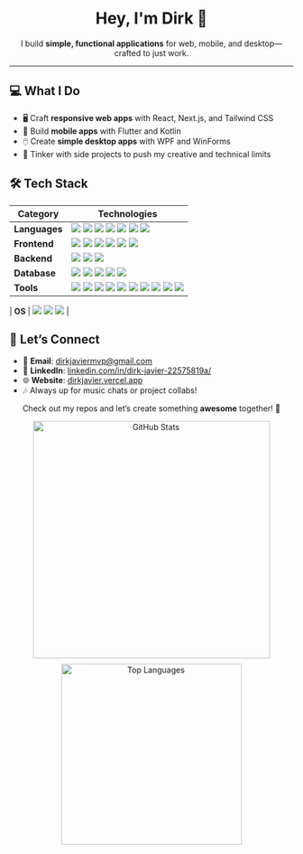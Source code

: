 <p align="center">
  <h1 align="center">Hey, I'm Dirk 👋</h1>
  <p align="center">
    I build <strong>simple, functional applications</strong> for web, mobile, and desktop—crafted to just work.
  </p>
</p>

---

## 💻 What I Do
- 🖥️ Craft <strong>responsive web apps</strong> with React, Next.js, and Tailwind CSS
- 📱 Build <strong>mobile apps</strong> with Flutter and Kotlin
- 🖱️ Create <strong>simple desktop apps</strong> with WPF and WinForms
- 🚀 Tinker with side projects to push my creative and technical limits

## 🛠️ Tech Stack

| **Category**       | **Technologies**                                                                 |
|--------------------|---------------------------------------------------------------------------------|
| **Languages**      | <img src="https://img.shields.io/badge/Python-3776AB?style=flat&logo=python&logoColor=white"> <img src="https://img.shields.io/badge/JavaScript-F7DF1E?style=flat&logo=javascript&logoColor=black"> <img src="https://img.shields.io/badge/Dart-0175C2?style=flat&logo=dart&logoColor=white"> <img src="https://img.shields.io/badge/C%23-239120?style=flat&logo=c-sharp&logoColor=white"> <img src="https://img.shields.io/badge/C++-00599C?style=flat&logo=c%2B%2B&logoColor=white"> <img src="https://img.shields.io/badge/Kotlin-0095D5?style=flat&logo=kotlin&logoColor=white"> <img src="https://img.shields.io/badge/Java-ED8B00?style=flat&logo=java&logoColor=white"> |
| **Frontend**       | <img src="https://img.shields.io/badge/React-61DAFB?style=flat&logo=react&logoColor=black"> <img src="https://img.shields.io/badge/Bootstrap-563D7C?style=flat&logo=bootstrap&logoColor=white"> <img src="https://img.shields.io/badge/Tailwind_CSS-38B2AC?style=flat&logo=tailwind-css&logoColor=white"> <img src="https://img.shields.io/badge/HTML5-E34F26?style=flat&logo=html5&logoColor=white"> <img src="https://img.shields.io/badge/CSS3-1572B6?style=flat&logo=css3&logoColor=white"> <img src="https://img.shields.io/badge/WPF-0078D6?style=flat&logo=dotnet&logoColor=white"> |
| **Backend**        | <img src="https://img.shields.io/badge/Flask-000000?style=flat&logo=flask&logoColor=white"> <img src="https://img.shields.io/badge/Node.js-339933?style=flat&logo=node.js&logoColor=white"> <img src="https://img.shields.io/badge/Express-000000?style=flat&logo=express&logoColor=white"> |
| **Database**       | <img src="https://img.shields.io/badge/MySQL-4479A1?style=flat&logo=mysql&logoColor=white"> <img src="https://img.shields.io/badge/MariaDB-003545?style=flat&logo=mariadb&logoColor=white"> <img src="https://img.shields.io/badge/SQLite-003B57?style=flat&logo=sqlite&logoColor=white"> <img src="https://img.shields.io/badge/MongoDB-47A248?style=flat&logo=mongodb&logoColor=white"> <img src="https://img.shields.io/badge/Firebase-FFCA28?style=flat&logo=firebase&logoColor=black"> |
| **Tools**          | <img src="https://img.shields.io/badge/Git-F05032?style=flat&logo=git&logoColor=white"> <img src="https://img.shields.io/badge/Vite-646CFF?style=flat&logo=vite&logoColor=white"> <img src="https://img.shields.io/badge/VS_Code-007ACC?style=flat&logo=visual-studio-code&logoColor=white"> <img src="https://img.shields.io/badge/Figma-F24E1E?style=flat&logo=figma&logoColor=white"> <img src="https://img.shields.io/badge/Trello-0052CC?style=flat&logo=trello&logoColor=white"> <img src="https://img.shields.io/badge/Visual_Studio-5C2D91?style=flat&logo=visual-studio&logoColor=white"> <img src="https://img.shields.io/badge/Notepad++-90E59A?style=flat&logo=notepadplusplus&logoColor=black"> <img src="https://img.shields.io/badge/Arduino-00979D?style=flat&logo=arduino&logoColor=white"> <img src="https://img.shields.io/badge/Nano-4EAA25?style=flat&logo=gnu&logoColor=white"> <img src="https://img.shields.io/badge/Android_Studio-3DDC84?style=flat&logo=android-studio&logoColor=white"> |

| **OS**             | <img src="https://img.shields.io/badge/Windows-0078D6?style=flat&logo=windows&logoColor=white"> <img src="https://img.shields.io/badge/Ubuntu-E95420?style=flat&logo=ubuntu&logoColor=white"> <img src="https://img.shields.io/badge/Debian-A81D33?style=flat&logo=debian&logoColor=white"> |

## 🎯 Let’s Connect
- 📧 **Email**: [dirkjaviermvp@gmail.com](mailto:dirkjaviermvp@gmail.com)
- 💼 **LinkedIn**: [linkedin.com/in/dirk-javier-22575819a/](https://linkedin.com/in/dirk-javier-22575819a/)
- 🌐 **Website**: [dirkjavier.vercel.app](https://dirkjavier.vercel.app)
- 🎶 Always up for music chats or project collabs!

<p align="center">
  Check out my repos and let’s create something <strong>awesome</strong> together! 🚀
</p>
<p align="center">
  <div align="center" style="display: flex; justify-content: center; gap: 10px; flex-wrap: wrap;">
    <img src="https://github-readme-stats.vercel.app/api?username=DirkSteven&show_icons=true&theme=radical&hide_border=true" alt="GitHub Stats" width="420"/>
    <img src="https://github-readme-stats.vercel.app/api/top-langs/?username=DirkSteven&layout=compact&theme=radical&hide_border=true" alt="Top Languages" width="320"/>
  </div>
</p>
